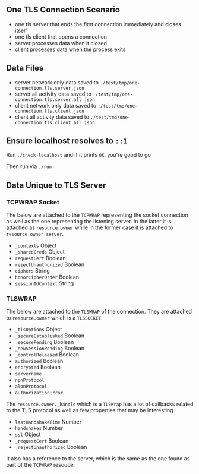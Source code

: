 ## One TLS Connection Scenario

- one tls server that ends the first connection immediately and closes itself
- one tls client that opens a connection
- server processes data when it closed
- client processes data when the process exits

## Data Files

- server network only data saved to `./test/tmp/one-connection.tls.server.json`
- server all activity data saved to `./test/tmp/one-connection.tls.server.all.json`
- client network only data saved to `./test/tmp/one-connection.tls.client.json`
- client all activity data saved to `./test/tmp/one-connection.tls.client.all.json`

## Ensure localhost resolves to `::1`

Run `./check-localhost` and if it prints `OK`, you're good to go

Then run via `./run`

## Data Unique to TLS Server

### TCPWRAP Socket

The below are attached to the `TCPWRAP` representing the socket connection as well
as the one representing the listening server. In the latter it is attached as 
`resource.owner` while in the former case it is attached to `resource.owner.server`.

- `_contexts` Object
- `_sharedCreds` Object
- `requestCert` Boolean
- `rejectUnauthorized` Boolean
- `ciphers` String
- `honorCipherOrder` Boolean
- `sessionIdContext` String

### TLSWRAP

The below are attached to the `TLSWRAP` of the connection.
They are attached to `resource.owner` which is a `TLSSOCKET`.

- `_tlsOptions` Object
- `_secureEstablished` Boolean
- `_securePending` Boolean
- `_newSessionPending` Boolean
- `_controlReleased` Boolean
- `authorized` Boolean
- `encrypted` Boolean
- `servername`
- `npnProtocol`
- `alpnProtocol`
- `authorizationError`

The `resource.owner._handle` which is a `TLSWrap` has a lot of callbacks related
to the TLS protocol as well as few properties that may be interesting.

- `lastHandshakeTime` Number
- `handshakes` Number
- `ssl` Object
- `_requestCert` Boolean
- `_rejectUnauthorized` Boolean

It also has a reference to the server, which is the same as the one found as part
of the `TCPWRAP` resouce.
